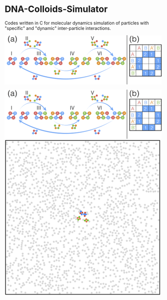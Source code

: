 # DNA-Colloids-Simulator
Codes written in C for molecular dynamics simulation of particles with "specific" and "dynamic" inter-particle interactions.

![](/Figure1.png)

<img src="https://github.com/hidetana18/DNA-Colloids-Simulator/blob/master/Figure1.png" width="700">
<img src="https://github.com/hidetana18/DNA-Colloids-Simulator/blob/master/GIF.gif" width="500">
